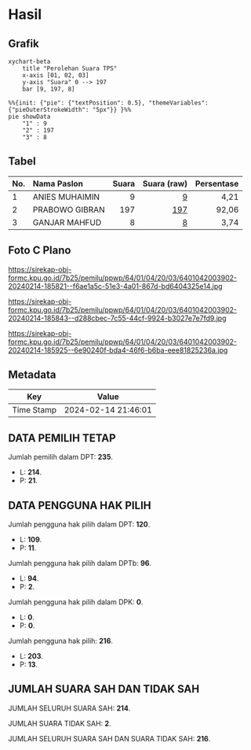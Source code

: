 # Hasil

## Grafik

```mermaid
xychart-beta
    title "Perolehan Suara TPS"
    x-axis [01, 02, 03]
    y-axis "Suara" 0 --> 197
    bar [9, 197, 8]
```

```mermaid
%%{init: {"pie": {"textPosition": 0.5}, "themeVariables": {"pieOuterStrokeWidth": "5px"}} }%%
pie showData
    "1" : 9
    "2" : 197
    "3" : 8
```

## Tabel

| No. | Nama Paslon    | Suara | Suara (raw) | Persentase |
|:--- |:-------------- | -----:| -----------:| ----------:|
| 1   | ANIES MUHAIMIN | 9     | [9][p-1]    | 4,21       |
| 2   | PRABOWO GIBRAN | 197   | [197][p-2]  | 92,06      |
| 3   | GANJAR MAHFUD  | 8     | [8][p-3]    | 3,74       |


[p-1]: https://github.com/gigit-pemilu/pemilu-2024-64-kalimantan-timur/blob/main/pilpres/hitung-suara/sub/64-kalimantan-timur/sub/01-paser/sub/04-tanah-grogot/sub/2003-tepian-batang/sub/902-tps/sub/paslon-1.txt
[p-2]: https://github.com/gigit-pemilu/pemilu-2024-64-kalimantan-timur/blob/main/pilpres/hitung-suara/sub/64-kalimantan-timur/sub/01-paser/sub/04-tanah-grogot/sub/2003-tepian-batang/sub/902-tps/sub/paslon-2.txt
[p-3]: https://github.com/gigit-pemilu/pemilu-2024-64-kalimantan-timur/blob/main/pilpres/hitung-suara/sub/64-kalimantan-timur/sub/01-paser/sub/04-tanah-grogot/sub/2003-tepian-batang/sub/902-tps/sub/paslon-3.txt

## Foto C Plano

https://sirekap-obj-formc.kpu.go.id/7b25/pemilu/ppwp/64/01/04/20/03/6401042003902-20240214-185821--f6ae1a5c-51e3-4a01-867d-bd6404325e14.jpg

https://sirekap-obj-formc.kpu.go.id/7b25/pemilu/ppwp/64/01/04/20/03/6401042003902-20240214-185843--d288cbec-7c55-44cf-9924-b3027e7e7fd9.jpg

https://sirekap-obj-formc.kpu.go.id/7b25/pemilu/ppwp/64/01/04/20/03/6401042003902-20240214-185925--6e90240f-bda4-46f6-b6ba-eee81825236a.jpg


## Metadata

| Key        | Value               |
| ---------- | ------------------- |
| Time Stamp | 2024-02-14 21:46:01 |


## DATA PEMILIH TETAP

Jumlah pemilih dalam DPT: **235**.
 * L: **214**.
 * P: **21**.

## DATA PENGGUNA HAK PILIH

Jumlah pengguna hak pilih dalam DPT: **120**.
 * L: **109**.
 * P: **11**.

Jumlah pengguna hak pilih dalam DPTb: **96**.
 * L: **94**.
 * P: **2**.

Jumlah pengguna hak pilih dalam DPK: **0**.
 * L: **0**.
 * P: **0**.

Jumlah pengguna hak pilih: **216**.
 * L: **203**.
 * P: **13**.

## JUMLAH SUARA SAH DAN TIDAK SAH

JUMLAH SELURUH SUARA SAH: **214**.

JUMLAH SUARA TIDAK SAH: **2**.

JUMLAH SELURUH SUARA SAH DAN SUARA TIDAK SAH: **216**.


